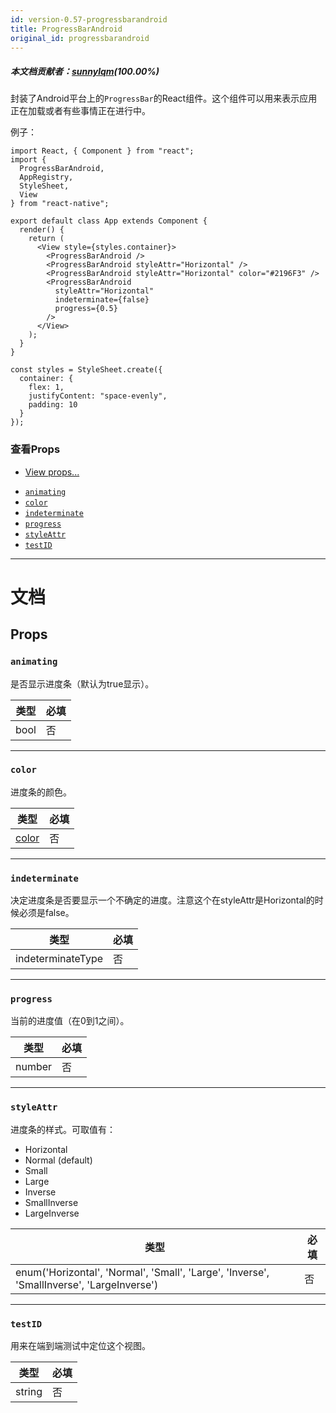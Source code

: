 ```yaml
---
id: version-0.57-progressbarandroid
title: ProgressBarAndroid
original_id: progressbarandroid
---
```

##### 本文档贡献者：[sunnylqm](https://github.com/search?q=sunnylqm%40qq.com+in%3Aemail&type=Users)(100.00%)

封装了Android平台上的`ProgressBar`的React组件。这个组件可以用来表示应用正在加载或者有些事情正在进行中。

例子：

```
import React, { Component } from "react";
import {
  ProgressBarAndroid,
  AppRegistry,
  StyleSheet,
  View
} from "react-native";

export default class App extends Component {
  render() {
    return (
      <View style={styles.container}>
        <ProgressBarAndroid />
        <ProgressBarAndroid styleAttr="Horizontal" />
        <ProgressBarAndroid styleAttr="Horizontal" color="#2196F3" />
        <ProgressBarAndroid
          styleAttr="Horizontal"
          indeterminate={false}
          progress={0.5}
        />
      </View>
    );
  }
}

const styles = StyleSheet.create({
  container: {
    flex: 1,
    justifyContent: "space-evenly",
    padding: 10
  }
});
```

### 查看Props

* [View props...](view.md#props)

- [`animating`](progressbarandroid.md#animating)
- [`color`](progressbarandroid.md#color)
- [`indeterminate`](progressbarandroid.md#indeterminate)
- [`progress`](progressbarandroid.md#progress)
- [`styleAttr`](progressbarandroid.md#styleattr)
- [`testID`](progressbarandroid.md#testid)

---

# 文档

## Props

### `animating`

是否显示进度条（默认为true显示）。

| 类型 | 必填 |
| ---- | ---- |
| bool | 否   |

---

### `color`

进度条的颜色。

| 类型               | 必填 |
| ------------------ | ---- |
| [color](colors.md) | 否   |

---

### `indeterminate`

决定进度条是否要显示一个不确定的进度。注意这个在styleAttr是Horizontal的时候必须是false。

| 类型              | 必填 |
| ----------------- | ---- |
| indeterminateType | 否   |

---

### `progress`

当前的进度值（在0到1之间）。

| 类型   | 必填 |
| ------ | ---- |
| number | 否   |

---

### `styleAttr`

进度条的样式。可取值有：

* Horizontal
* Normal (default)
* Small
* Large
* Inverse
* SmallInverse
* LargeInverse

| 类型                                                                                      | 必填 |
| ----------------------------------------------------------------------------------------- | ---- |
| enum('Horizontal', 'Normal', 'Small', 'Large', 'Inverse', 'SmallInverse', 'LargeInverse') | 否   |

---

### `testID`

用来在端到端测试中定位这个视图。

| 类型   | 必填 |
| ------ | ---- |
| string | 否   |
